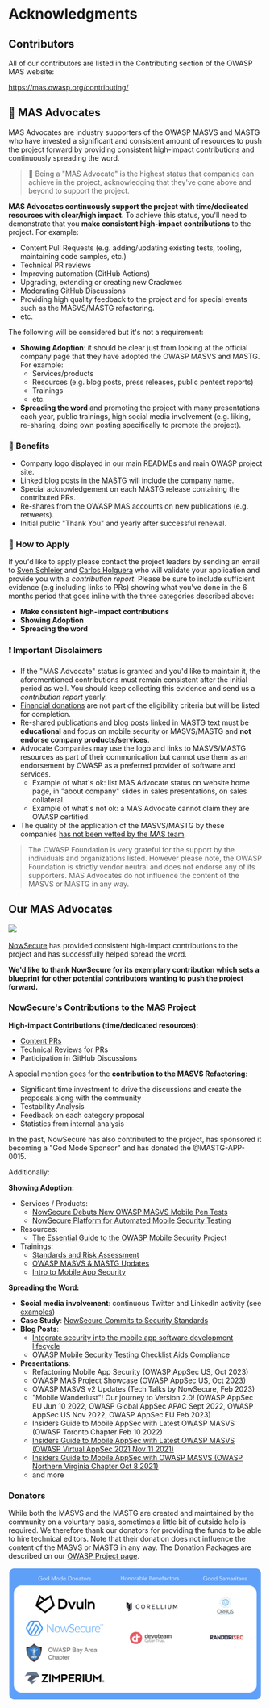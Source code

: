 # Acknowledgments

## Contributors

All of our contributors are listed in the Contributing section of the OWASP MAS website:

<https://mas.owasp.org/contributing/>

## 🥇 MAS Advocates

MAS Advocates are industry supporters of the OWASP MASVS and MASTG who have invested a significant and consistent amount of resources to push the project forward by providing consistent high-impact contributions and continuously spreading the word.

> 🥇 Being a "MAS Advocate" is the highest status that companies can achieve in the project, acknowledging that they've gone above and beyond to support the project.

**MAS Advocates continuously support the project with time/dedicated resources with clear/high impact**. To achieve this status, you'll need to demonstrate that you **make consistent high-impact contributions** to the project. For example:

- Content Pull Requests (e.g. adding/updating existing tests, tooling, maintaining code samples, etc.)
- Technical PR reviews
- Improving automation (GitHub Actions)
- Upgrading, extending or creating new Crackmes
- Moderating GitHub Discussions
- Providing high quality feedback to the project and for special events such as the MASVS/MASTG refactoring.
- etc.

The following will be considered but it's not a requirement:

- **Showing Adoption**: it should be clear just from looking at the official company page that they have adopted the OWASP MASVS and MASTG. For example:
    - Services/products
    - Resources (e.g. blog posts, press releases, public pentest reports)
    - Trainings
    - etc.
- **Spreading the word** and promoting the project with many presentations each year, public trainings, high social media involvement (e.g. liking, re-sharing, doing own posting specifically to promote the project).

### 🎁 Benefits

- Company logo displayed in our main READMEs and main OWASP project site.
- Linked blog posts in the MASTG will include the company name.
- Special acknowledgement on each MASTG release containing the contributed PRs.
- Re-shares from the OWASP MAS accounts on new publications (e.g. retweets).
- Initial public "Thank You" and yearly after successful renewal.

### 📝 How to Apply

If you'd like to apply please contact the project leaders by sending an email to [Sven Schleier](mailto:sven.schleier@owasp.org) and [Carlos Holguera](mailto:carlos.holguera@owasp.org) who will validate your application and provide you with a _contribution report_. Please be sure to include sufficient evidence (e.g including links to PRs) showing what you've done in the 6 months period that goes inline with the three categories described above:

- **Make consistent high-impact contributions**
- **Showing Adoption**
- **Spreading the word**

### ❗ Important Disclaimers

- If the "MAS Advocate" status is granted and you'd like to maintain it, the aforementioned contributions must remain consistent after the initial period as well. You should keep collecting this evidence and send us a _contribution report_ yearly.
- [Financial donations](https://mas.owasp.org/donate/) are not part of the eligibility criteria but will be listed for completion.
- Re-shared publications and blog posts linked in MASTG text must be **educational** and focus on mobile security or MASVS/MASTG and **not endorse company products/services**.
- Advocate Companies may use the logo and links to MASVS/MASTG resources as part of their communication but cannot use them as an endorsement by OWASP as a preferred provider of software and services.
    - Example of what's ok: list MAS Advocate status on website home page, in "about company" slides in sales presentations, on sales collateral.
    - Example of what's not ok: a MAS Advocate cannot claim they are OWASP certified.
- The quality of the application of the MASVS/MASTG by these companies [has not been vetted by the MAS team](https://mas.owasp.org/MASVS/04-Assessment_and_Certification/).

> The OWASP Foundation is very grateful for the support by the individuals and organizations listed. However please note, the OWASP Foundation is strictly vendor neutral and does not endorse any of its supporters. MAS Advocates do not influence the content of the MASVS or MASTG in any way.

## Our MAS Advocates

<img src="Images/Other/nowsecure-logo.png" width="350px" />

[NowSecure](https://www.nowsecure.com) has provided consistent high-impact contributions to the project and has successfully helped spread the word.

**We'd like to thank NowSecure for its exemplary contribution which sets a blueprint for other potential contributors wanting to push the project forward.**

### NowSecure's Contributions to the MAS Project

**High-impact Contributions (time/dedicated resources):**

- [Content PRs](https://github.com/OWASP/owasp-mastg/pulls?q=is%3Apr+%22%28by+%40NowSecure%29%22)
- Technical Reviews for PRs
- Participation in GitHub Discussions

A special mention goes for the **contribution to the MASVS Refactoring**:

- Significant time investment to drive the discussions and create the proposals along with the community
- Testability Analysis
- Feedback on each category proposal
- Statistics from internal analysis

In the past, NowSecure has also contributed to the project, has sponsored it becoming a "God Mode Sponsor" and has donated the @MASTG-APP-0015.

Additionally:

**Showing Adoption:**

- Services / Products:
    - [NowSecure Debuts New OWASP MASVS Mobile Pen Tests](https://www.nowsecure.com/blog/2022/03/22/nowsecure-debuts-new-owasp-masvs-mobile-pen-tests/)
    - [NowSecure Platform for Automated Mobile Security Testing](https://www.nowsecure.com/products/nowsecure-platform/)
- Resources:
    - [The Essential Guide to the OWASP Mobile Security Project](https://discover.nowsecure.com/c/manager-guide-owasp?x=LIaYZt&xs=90367)
- Trainings:
    - [Standards and Risk Assessment](https://academy.nowsecure.com/standards-and-risk-assessment)
    - [OWASP MASVS & MASTG Updates](https://academy.nowsecure.com/owasp-masvs-mstg-updates)
    - [Intro to Mobile App Security](https://academy.nowsecure.com/intro-to-mobile-app-security)

**Spreading the Word:**

- **Social media involvement**: continuous Twitter and LinkedIn activity (see [examples](https://twitter.com/search?q=(MASVS%20OR%20MSTG)%20(from%3ANowSecureMobile)&src=typed_query))
- **Case Study**: [NowSecure Commits to Security Standards](https://drive.google.com/file/d/1cns3Ot6MGdHwMMSx88lDds3brktMhLOM/view?usp=share_link)
- **Blog Posts**:
    - [Integrate security into the mobile app software development lifecycle](https://www.scmagazine.com/perspective/devops/integrate-security-into-the-mobile-app-software-development-lifecycle)
    - [OWASP Mobile Security Testing Checklist Aids Compliance](https://www.nowsecure.com/blog/2022/02/23/owasp-mobile-security-testing-checklist-aids-compliance/)
- **Presentations**:
    - Refactoring Mobile App Security (OWASP AppSec US, Oct 2023)
    - OWASP MAS Project Showcase (OWASP AppSec US, Oct 2023)
    - OWASP MASVS v2 Updates (Tech Talks by NowSecure, Feb 2023)
    - "Mobile Wanderlust"! Our journey to Version 2.0! (OWASP AppSec EU Jun 10 2022, OWASP Global AppSec APAC Sept 2022, OWASP AppSec US Nov 2022, OWASP AppSec EU Feb 2023)
    - Insiders Guide to Mobile AppSec with Latest OWASP MASVS (OWASP Toronto Chapter Feb 10 2022)
    - [Insiders Guide to Mobile AppSec with Latest OWASP MASVS (OWASP Virtual AppSec 2021 Nov 11 2021)](https://www.youtube.com/watch?v=TcYtpUIIMYw)
    - [Insiders Guide to Mobile AppSec with OWASP MASVS (OWASP Northern Virginia Chapter Oct 8 2021)](https://www.youtube.com/watch?v=fuLo64WH3SU)
    - and more

### Donators

While both the MASVS and the MASTG are created and maintained by the community on a voluntary basis, sometimes a little bit of outside help is required. We therefore thank our donators for providing the funds to be able to hire technical editors. Note that their donation does not influence the content of the MASVS or MASTG in any way. The Donation Packages are described on our [OWASP Project page](https://mas.owasp.org/donate/ "OWASP MAS Donation Packages").

<img src="Images/Donators/donators.png"/>
